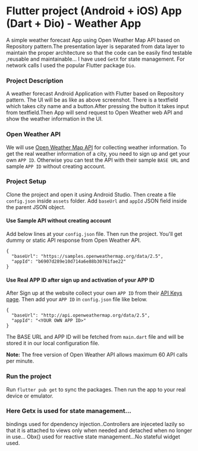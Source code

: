 # Flutter project (Android + iOS) App (Dart + Dio) - Weather App

A simple weather forecast App using Open Weather Map API based on Repository pattern.The presentation layer is separated from data layer to maintain the proper architecture so that the code can be easily find testable ,reusable and maintainable...
I have used `GetX` for state management. For network calls I used the popular Flutter package `Dio`.



### Project Description
A weather forecast Android Application with Flutter based on Repository pattern. The UI will be as like as above screenshot. There is a textfield which takes city name and a button.After pressing the button it takes input from textfield.Then App will send request to Open Weather web API and show the weather information in the UI.

### Open Weather API
We will use [Open Weather Map API](https://openweathermap.org/api) for collecting weather information. To get the real weather information of a city, you need to sign up and get your own `APP ID`. Otherwise you can test the API with their sample `BASE URL` and sample `APP ID` without creating account.

### Project Setup
Clone the project and open it using Android Studio. Then create a file `config.json` inside `assets` folder. Add `baseUrl` and `appId` JSON field inside the parent JSON object.


#### Use Sample API without creating account
Add below lines at your `config.json` file. Then run the project. You'll get dummy or static API response from Open Weather API.
```
{
  "baseUrl": "https://samples.openweathermap.org/data/2.5",
  "appId": "b6907d289e10d714a6e88b30761fae22"
}
```
#### Use Real APP ID after sign up and activation of your APP ID
After Sign up at the website collect your own `APP ID` from their [API Keys page](https://home.openweathermap.org/api_keys). Then add your `APP ID` in `config.json` file like below.
```
{
  "baseUrl": "http://api.openweathermap.org/data/2.5",
  "appId": "<YOUR OWN APP ID>"
}
```
The BASE URL and APP ID will be fetched from `main.dart` file and will be stored it in our local configuration file.

**Note:** The free version of Open Weather API allows maximum 60 API calls per minute.
### Run the project
Run `flutter pub get` to sync the packages. Then run the app to your real device or emulator.

### Here Getx is used for state management...
bindings used for dpendency injection..Controllers are injeceted lazily so that it is attached to views only when needed and detached when no longer in use... 
Obx() used for reactive state management...No stateful widget used.



